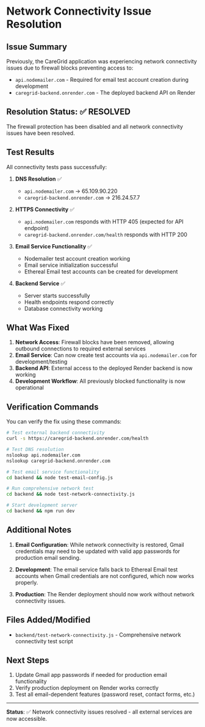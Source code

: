# Network Connectivity Issue Resolution

## Issue Summary
Previously, the CareGrid application was experiencing network connectivity issues due to firewall blocks preventing access to:
- `api.nodemailer.com` - Required for email test account creation during development
- `caregrid-backend.onrender.com` - The deployed backend API on Render

## Resolution Status: ✅ RESOLVED

The firewall protection has been disabled and all network connectivity issues have been resolved.

## Test Results

All connectivity tests pass successfully:

1. **DNS Resolution** ✅
   - `api.nodemailer.com` → 65.109.90.220
   - `caregrid-backend.onrender.com` → 216.24.57.7

2. **HTTPS Connectivity** ✅
   - `api.nodemailer.com` responds with HTTP 405 (expected for API endpoint)
   - `caregrid-backend.onrender.com/health` responds with HTTP 200

3. **Email Service Functionality** ✅
   - Nodemailer test account creation working
   - Email service initialization successful
   - Ethereal Email test accounts can be created for development

4. **Backend Service** ✅
   - Server starts successfully
   - Health endpoints respond correctly
   - Database connectivity working

## What Was Fixed

1. **Network Access**: Firewall blocks have been removed, allowing outbound connections to required external services
2. **Email Service**: Can now create test accounts via `api.nodemailer.com` for development/testing
3. **Backend API**: External access to the deployed Render backend is now working
4. **Development Workflow**: All previously blocked functionality is now operational

## Verification Commands

You can verify the fix using these commands:

```bash
# Test external backend connectivity
curl -s https://caregrid-backend.onrender.com/health

# Test DNS resolution
nslookup api.nodemailer.com
nslookup caregrid-backend.onrender.com

# Test email service functionality
cd backend && node test-email-config.js

# Run comprehensive network test
cd backend && node test-network-connectivity.js

# Start development server
cd backend && npm run dev
```

## Additional Notes

1. **Email Configuration**: While network connectivity is restored, Gmail credentials may need to be updated with valid app passwords for production email sending.

2. **Development**: The email service falls back to Ethereal Email test accounts when Gmail credentials are not configured, which now works properly.

3. **Production**: The Render deployment should now work without network connectivity issues.

## Files Added/Modified

- `backend/test-network-connectivity.js` - Comprehensive network connectivity test script

## Next Steps

1. Update Gmail app passwords if needed for production email functionality
2. Verify production deployment on Render works correctly
3. Test all email-dependent features (password reset, contact forms, etc.)

---

**Status**: ✅ Network connectivity issues resolved - all external services are now accessible.